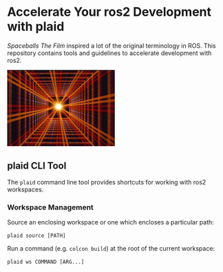 
Accelerate Your ros2 Development with plaid
===========================================

_Spaceballs The Film_ inspired a lot of the original
terminology in ROS. This repository contains tools and 
guidelines to accelerate development with ros2.

<img src="https://raw.githubusercontent.com/jbohren/plaid/master/doc/plaid.gif" width="250">

## plaid CLI Tool

The `plaid` command line tool provides shortcuts for working with ros2 workspaces.

### Workspace Management

Source an enclosing workspace or one which encloses a particular path:
```
plaid source [PATH]
```

Run a command (e.g. `colcon build`) at the root of the current workspace:
```
plaid ws COMMAND [ARG...]
```
